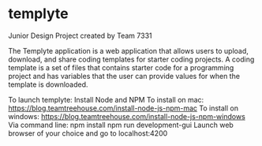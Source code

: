 # templyte
Junior Design Project created by Team 7331

The Templyte application is a web application that allows users to upload, download, and share coding templates for starter coding projects. A coding template is a set of files that contains starter code for a programming project and has variables that the user can provide values for when the template is downloaded. 

To launch templyte:
Install Node and NPM
	To install on mac: https://blog.teamtreehouse.com/install-node-js-npm-mac
	To install on windows: https://blog.teamtreehouse.com/install-node-js-npm-windows
Via command line:
	npm install
	npm run development-gui
Launch web browser of your choice and go to localhost:4200
